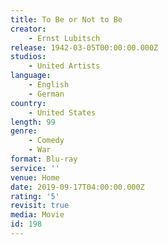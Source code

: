 ```yaml
---
title: To Be or Not to Be
creator:
    - Ernst Lubitsch
release: 1942-03-05T00:00:00.000Z
studios:
    - United Artists
language:
    - English
    - German
country:
    - United States
length: 99
genre:
    - Comedy
    - War
format: Blu-ray
service: ''
venue: Home
date: 2019-09-17T04:00:00.000Z
rating: '5'
revisit: true
media: Movie
id: 198
---
```



